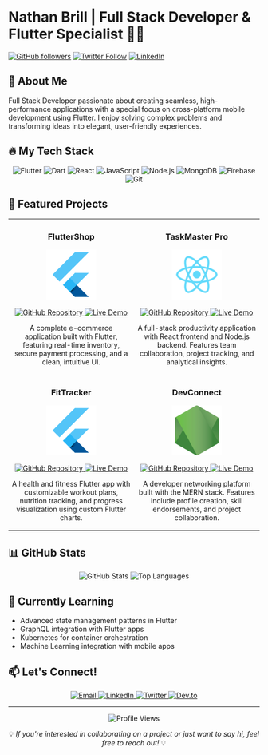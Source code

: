 # Nathan Brill | Full Stack Developer & Flutter Specialist 👨‍💻

[![GitHub followers](https://img.shields.io/github/followers/BrilliesNate?style=social)](https://github.com/BrilliesNate)
[![Twitter Follow](https://img.shields.io/twitter/follow/YourTwitterHandle?style=social)](https://twitter.com/YourTwitterHandle)
[![LinkedIn](https://img.shields.io/badge/LinkedIn-Connect-blue)](https://linkedin.com/in/YourLinkedInProfile)

## 👋 About Me

Full Stack Developer passionate about creating seamless, high-performance applications with a special focus on cross-platform mobile development using Flutter. I enjoy solving complex problems and transforming ideas into elegant, user-friendly experiences.

## 🔥 My Tech Stack

<div align="center">
  
![Flutter](https://img.shields.io/badge/Flutter-02569B?style=for-the-badge&logo=flutter&logoColor=white)
![Dart](https://img.shields.io/badge/Dart-0175C2?style=for-the-badge&logo=dart&logoColor=white)
![React](https://img.shields.io/badge/React-20232A?style=for-the-badge&logo=react&logoColor=61DAFB)
![JavaScript](https://img.shields.io/badge/JavaScript-323330?style=for-the-badge&logo=javascript&logoColor=F7DF1E)
![Node.js](https://img.shields.io/badge/Node.js-339933?style=for-the-badge&logo=nodedotjs&logoColor=white)
![MongoDB](https://img.shields.io/badge/MongoDB-4EA94B?style=for-the-badge&logo=mongodb&logoColor=white)
![Firebase](https://img.shields.io/badge/Firebase-FFCA28?style=for-the-badge&logo=firebase&logoColor=black)
![Git](https://img.shields.io/badge/Git-F05032?style=for-the-badge&logo=git&logoColor=white)

</div>

## 📱 Featured Projects

<table>
  <tr>
    <td width="50%">
      <h3 align="center">FlutterShop</h3>
      <div align="center">
        <a href="https://github.com/BrilliesNate/project1" target="_blank">
          <img src="https://raw.githubusercontent.com/github/explore/80688e429a7d4ef2fca1e82350fe8e3517d3494d/topics/flutter/flutter.png" width="100" alt="FlutterShop App"/>
        </a>
        <p>
          <a href="https://github.com/BrilliesNate/project1" target="_blank">
            <img src="https://img.shields.io/badge/Code-4A4A4A?style=flat-square&logo=github" alt="GitHub Repository"/>
          </a>
          <a href="https://yourdeployedapp.com" target="_blank">
            <img src="https://img.shields.io/badge/Live-4A4A4A?style=flat-square&logo=google-chrome" alt="Live Demo"/>
          </a>
        </p>
        <p>A complete e-commerce application built with Flutter, featuring real-time inventory, secure payment processing, and a clean, intuitive UI.</p>
      </div>
    </td>
    <td width="50%">
      <h3 align="center">TaskMaster Pro</h3>
      <div align="center">
        <a href="https://github.com/BrilliesNate/project2" target="_blank">
          <img src="https://raw.githubusercontent.com/github/explore/80688e429a7d4ef2fca1e82350fe8e3517d3494d/topics/react/react.png" width="100" alt="TaskMaster Pro"/>
        </a>
        <p>
          <a href="https://github.com/BrilliesNate/project2" target="_blank">
            <img src="https://img.shields.io/badge/Code-4A4A4A?style=flat-square&logo=github" alt="GitHub Repository"/>
          </a>
          <a href="https://yourdeployedapp.com" target="_blank">
            <img src="https://img.shields.io/badge/Live-4A4A4A?style=flat-square&logo=google-chrome" alt="Live Demo"/>
          </a>
        </p>
        <p>A full-stack productivity application with React frontend and Node.js backend. Features team collaboration, project tracking, and analytical insights.</p>
      </div>
    </td>
  </tr>
  <tr>
    <td width="50%">
      <h3 align="center">FitTracker</h3>
      <div align="center">
        <a href="https://github.com/BrilliesNate/project3" target="_blank">
          <img src="https://raw.githubusercontent.com/github/explore/80688e429a7d4ef2fca1e82350fe8e3517d3494d/topics/flutter/flutter.png" width="100" alt="FitTracker App"/>
        </a>
        <p>
          <a href="https://github.com/BrilliesNate/project3" target="_blank">
            <img src="https://img.shields.io/badge/Code-4A4A4A?style=flat-square&logo=github" alt="GitHub Repository"/>
          </a>
          <a href="https://yourdeployedapp.com" target="_blank">
            <img src="https://img.shields.io/badge/Live-4A4A4A?style=flat-square&logo=google-chrome" alt="Live Demo"/>
          </a>
        </p>
        <p>A health and fitness Flutter app with customizable workout plans, nutrition tracking, and progress visualization using custom Flutter charts.</p>
      </div>
    </td>
    <td width="50%">
      <h3 align="center">DevConnect</h3>
      <div align="center">
        <a href="https://github.com/BrilliesNate/project4" target="_blank">
          <img src="https://raw.githubusercontent.com/github/explore/80688e429a7d4ef2fca1e82350fe8e3517d3494d/topics/nodejs/nodejs.png" width="100" alt="DevConnect Platform"/>
        </a>
        <p>
          <a href="https://github.com/BrilliesNate/project4" target="_blank">
            <img src="https://img.shields.io/badge/Code-4A4A4A?style=flat-square&logo=github" alt="GitHub Repository"/>
          </a>
          <a href="https://yourdeployedapp.com" target="_blank">
            <img src="https://img.shields.io/badge/Live-4A4A4A?style=flat-square&logo=google-chrome" alt="Live Demo"/>
          </a>
        </p>
        <p>A developer networking platform built with the MERN stack. Features include profile creation, skill endorsements, and project collaboration.</p>
      </div>
    </td>
  </tr>
</table>

## 📊 GitHub Stats

<div align="center">
  <img src="https://github-readme-stats.vercel.app/api?username=BrilliesNate&show_icons=true&theme=radical" alt="GitHub Stats" height="170" />
  <img src="https://github-readme-stats.vercel.app/api/top-langs/?username=BrilliesNate&layout=compact&theme=radical" alt="Top Languages" height="170" />
</div>

## 🌱 Currently Learning

- Advanced state management patterns in Flutter
- GraphQL integration with Flutter apps
- Kubernetes for container orchestration
- Machine Learning integration with mobile apps

## 📫 Let's Connect!

<div align="center">
  <a href="mailto:your.email@example.com">
    <img src="https://img.shields.io/badge/Email-D14836?style=for-the-badge&logo=gmail&logoColor=white" alt="Email"/>
  </a>
  <a href="https://linkedin.com/in/YourLinkedInProfile">
    <img src="https://img.shields.io/badge/LinkedIn-0077B5?style=for-the-badge&logo=linkedin&logoColor=white" alt="LinkedIn"/>
  </a>
  <a href="https://twitter.com/YourTwitterHandle">
    <img src="https://img.shields.io/badge/Twitter-1DA1F2?style=for-the-badge&logo=twitter&logoColor=white" alt="Twitter"/>
  </a>
  <a href="https://dev.to/YourDevToProfile">
    <img src="https://img.shields.io/badge/dev.to-0A0A0A?style=for-the-badge&logo=dev.to&logoColor=white" alt="Dev.to"/>
  </a>
</div>

---

<div align="center">
  <img src="https://komarev.com/ghpvc/?username=BrilliesNate&color=blueviolet&style=flat-square&label=Profile+Views" alt="Profile Views"/>
  <p>💡 <i>If you're interested in collaborating on a project or just want to say hi, feel free to reach out!</i> 💡</p>
</div>
